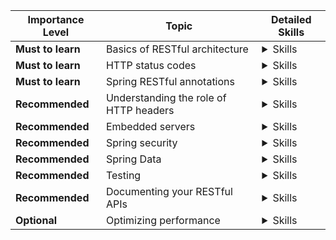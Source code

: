 | Importance Level   | Topic                                               | Detailed Skills                                                     |
| ------------------ | --------------------------------------------------- | ------------------------------------------------------------------- |
| **Must to learn**   | Basics of RESTful architecture                      |<details><summary>Skills</summary><ul><li>Understand the principles of RESTful architecture</li><li>Understand the constraints of RESTful architecture</li><li>Learn how to design a RESTful API using HTTP methods and URIs</li></ul></details>|
| **Must to learn**   | HTTP status codes                                   |<details><summary>Skills</summary><ul><li>Understand the most common HTTP status codes and their meanings</li><li>Understand the difference between 2xx, 3xx, 4xx, and 5xx status codes</li><li>Learn how to use status codes in your RESTful API responses</li></ul></details>|
| **Must to learn**   | Spring RESTful annotations                          |<details><summary>Skills</summary><ul><li>Understand the purpose and usage of `@RestController` annotation</li><li>Learn how to use `@RequestMapping` annotation to map HTTP requests to methods</li></ul></details>|
| **Recommended**    | Understanding the role of HTTP headers              |<details><summary>Skills</summary><ul><li>Learn how to use HTTP headers in your RESTful APIs</li></ul></details>|
| **Recommended**    | Embedded servers                                     |<details><summary>Skills</summary><ul><li>Understand the concept of an embedded server and how to configure and use it</li></ul></details>|
| **Recommended**    | Spring security                                     |<details><summary>Skills</summary><ul><li>Understand the importance of security in RESTful APIs</li><li>Understand the purpose and usage of `@EnableWebSecurity` annotation</li><li>Learn how to configure basic authentication using Spring Security</li></ul></details>|
| **Recommended**    | Spring Data                                         |<details><summary>Skills</summary><ul><li>Understand the importance of data persistence in RESTful APIs</li><li>Understand the purpose and usage of `@Repository` annotation</li><li>Learn how to use Spring Data JPA to work with relational databases</li></ul></details>|
| **Recommended**    | Testing                                             |<details><summary>Skills</summary><ul><li>Understand the importance of testing in RESTful API development</li><li>Learn how to use JUnit and Mockito for testing Spring RESTful APIs</li></ul></details>|
| **Recommended**    | Documenting your RESTful APIs                       |<details><summary>Skills</summary><ul><li>Learn how to document your RESTful APIs using tools like Swagger</li></ul></details>|
| **Optional**       | Optimizing performance                              |<details><summary>Skills</summary><ul><li>Learn how to optimize the performance of your RESTful APIs</li></ul></details>|
